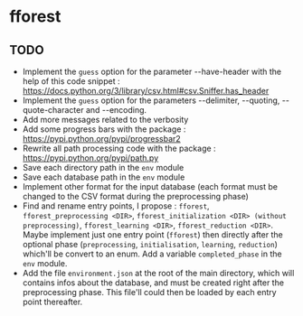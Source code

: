 # fforest
## TODO
* Implement the `guess` option for the parameter --have-header with the help of this code snippet : https://docs.python.org/3/library/csv.html#csv.Sniffer.has_header
* Implement the `guess` option for the parameters --delimiter, --quoting, --quote-character and --encoding.
* Add more messages related to the verbosity
* Add some progress bars with the package : https://pypi.python.org/pypi/progressbar2
* Rewrite all path processing code with the package : https://pypi.python.org/pypi/path.py
* Save each directory path in the `env` module
* Save each database path in the `env` module
* Implement other format for the input database (each format must be changed to the CSV format during the preprocessing phase)
* Find and rename entry points, I propose : `fforest`, `fforest_preprocessing <DIR>`, `fforest_initialization <DIR> (without preprocessing)`, `fforest_learning <DIR>`, `fforest_reduction <DIR>`. Maybe implement just one entry point (`fforest`) then directly after the optional phase (`preprocessing`, `initialisation`, `learning`, `reduction`) which'll be convert to an enum. Add a variable `completed_phase` in the `env` module.
* Add the file `environment.json` at the root of the main directory, which will contains infos about the database, and must be created right after the preprocessing phase. This file'll could then be loaded by each entry point thereafter.
